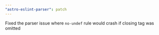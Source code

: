 ```yaml
---
"astro-eslint-parser": patch
---
```


Fixed the parser issue where `no-undef` rule would crash if closing tag was omitted
